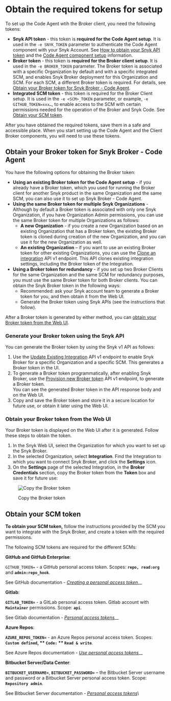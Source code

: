 # Obtain the required tokens for setup

To set up the Code Agent wtih the Broker client, you need the following tokens:

* **Snyk API token** - this token is **required for the Code Agent setup**. It is used in the `-e SNYK_TOKEN` parameter to authenticate the Code Agent component with your Snyk Account. See [How to obtain your Snyk API token](../../../../getting-started/how-to-obtain-and-authenticate-with-your-snyk-api-token.md) and the [Code Agent component setup](step-4-setting-up-the-code-agent/step-4.2-running-the-code-agent-container.md) information.
* **Broker token** - this token is **required for the Broker client setup**. It is used in the `-e BROKER_TOKEN` parameter. The Broker token is associated with a specific Organization by default and with a specific integrated SCM, and enables Snyk Broker deployment for this Organization and SCM. For each SCM, a different Broker token is required. For details, see [Obtain your Broker token for Snyk Broker - Code Agent](obtain-the-required-tokens-for-setup.md#obtain-your-broker-token-for-snyk-broker-code-agent).
* **Integrated SCM token** - this token is required for the Broker Client setup. It is used in the `-e <SCM>_TOKEN` parameter, or example, `-e GITHUB_TOKEN=xxx…`, to enable access to the SCM with certain permissions needed for the operation of the Broker and Snyk Code. See [Obtain your SCM token](obtain-the-required-tokens-for-setup.md#obtain-your-scm-token).

After you have obtained the required tokens, save them in a safe and accessible place. When you start setting up the Code Agent and the Client Broker components, you will need to use these tokens.

## Obtain your Broker token for Snyk Broker - Code Agent

You have the following options for obtaining the Broker token:

* **Using an existing Broker token for the Code Agent setup** - if you already have a Broker token, which you used for running the Broker client for another Snyk product in the same Organization and the same SCM, you can also use it to set up Snyk Broker - Code Agent.
* **Using the same Broker token for multiple Snyk Organizations** -\
  Although by default a Broker token is associated with only one Snyk Organization, if you have Organization Admin permissions, you can use the same Broker token for multiple Organizations as follows:
  * **A new Organization** - if you create a new Organization based on an existing Organization that has a Broker token, the existing Broker token is cloned during creation of the new Organization, and you can use it for the new Organization as well.
  * **An existing Organization** – if you want to use an existing Broker token for other existing Organizations, you can use the [Clone an integration](https://snyk.docs.apiary.io/#reference/integrations/integration-cloning/clone-an-integration-\(with-settings-and-credentials\)) API v1 endpoint. This API clones existing integration settings, including the Broker token of the Integration.
* **Using a Broker token for redundancy** - if you set up two Broker Clients for the same Organization and the same SCM for redundancy purposes, you must use the same Broker token for both Broker clients. You can obtain the Snyk Broker token in the following ways:
  * Recommended: ask your Snyk account team to generate a Broker token for you, and then obtain it from the Web UI.
  * Generate the Broker token using Snyk APIs (see the instructions that follow).

After a Broker token is generated by either method, you can [obtain your Broker token from the Web UI](obtain-the-required-tokens-for-setup.md#obtain-your-broker-token-from-the-web-ui).

### **Generate your Broker token using the Snyk API**

You can generate the Broker token by using the Snyk v1 API as follows:

1. Use the [Update Existing Integration](https://snyk.docs.apiary.io/#reference/integrations/integration/update-existing-integration) API v1 endpoint to enable Snyk Broker for a specific Organization and a specific SCM. This generates a Broker token in the UI.
2. To generate a Broker token programmatically, after enabling Snyk Broker, use the [Provision new Broker token](https://snyk.docs.apiary.io/#reference/integrations/integration-broker-token-provisioning/provision-new-broker-token) API v1 endpoint, to generate a Broker token.\
   You can see the generated Broker token in the API response body and on the Web UI.
3. Copy and save the Broker token and store it in a secure location for future use, or obtain it later using the Web UI.

### **Obtain your Broker token from the Web UI**

Your Broker token is displayed on the Web UI after it is generated. Follow these steps to obtain the token.

1. In the Snyk Web UI, select the Organization for which you want to set up the Snyk Broker.
2. In the selected Organization, select **Integration**. Find the Integration to which you want to connect Snyk Broker, and click the **Settings** icon.
3. On the **Settings** page of the selected Integration, in the **Broker Credentials** section, copy the Broker token from the **Token** box and save it for future use:

<figure><img src="../../../../.gitbook/assets/Snyk Broker - Broker Token - box.png" alt="Copy the Broker token"><figcaption><p>Copy the Broker token</p></figcaption></figure>

## Obtain your SCM token

**To obtain your SCM token,** follow the instructions provided by the SCM you want to integrate with the Snyk Broker, and create a token with the required permissions.

The following SCM tokens are required for the different SCMs:

**GitHub and GitHub Enterprise**:

`GITHUB_TOKEN=` - a GitHub personal access token. Scopes: **`repo, read:org`** and **`admin:repo_hook`**.

See GitHub documentation - [_Creating a personal access token_](https://docs.github.com/en/authentication/keeping-your-account-and-data-secure/creating-a-personal-access-token)\_\_

**Gitlab**:

**`GITLAB_TOKEN=`** - a GitLab personal access token. Gitlab account with **`Maintainer`** permissions. Scope: **`api`**.

See Gitlab documentation - [_Personal access tokens_](https://docs.gitlab.com/ee/user/profile/personal\_access\_tokens.html)\_\_

**Azure Repos**:

**`AZURE_REPOS_TOKEN=`** - an Azure Repos personal access token. Scopes: **`Custom defined`, \*\* `Code:` \*\* `Read & write`**_._

See Azure Repos documentation - [_Use personal access tokens_](https://docs.microsoft.com/en-us/azure/devops/organizations/accounts/use-personal-access-tokens-to-authenticate?view=azure-devops\&tabs=Windows)\_\_

**Bitbucket Server/Data Center**:

**`BITBUCKET_USERNAME=`**, **`BITBUCKET_PASSWORD=`** – the Bitbucket Server username and password or a Bitbucket Server personal access token. Scope: **`Repository admin`**.

See Bitbucket Server documentation - [_Personal access tokens_](https://confluence.atlassian.com/bitbucketserver/http-access-tokens-939515499.html)\\
